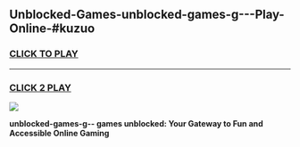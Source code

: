 
## Unblocked-Games-unblocked-games-g---Play-Online-#kuzuo
<h3>
<a href="https://premium.freeplayer.one?title=unblocked-games-g--&ref=27F">CLICK TO PLAY</a></h3>
<hr>

<h3>
<a href="https://premium.freeplayer.one?title=unblocked-games-g--&ref=27F">CLICK 2 PLAY</a>
  
</h3>

<a href="https://premium.freeplayer.one?title=unblocked-games-g--&ref=27F"><img src="https://clearcache.store/games.png"></a>


**unblocked-games-g-- games unblocked: Your Gateway to Fun and Accessible Online Gaming**
